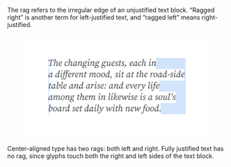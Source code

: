 The rag refers to the irregular edge of an unjustified text block. “Ragged right” is another term for left-justified text, and “ragged left” means right-justified. 

<figure>

![ALT](images/thumbnail.svg)

</figure>

Center-aligned type has two rags: both left and right. Fully justified text has no rag, since glyphs touch both the right and left sides of the text block.
